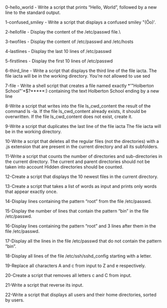 0-hello_world - Write a script that prints “Hello, World”, followed by a new line to the standard output.

1-confused_smiley - Write a script that displays a confused smiley "(Ôo)'.

2-hellofile - Display the content of the /etc/passwd file.\

3-twofiles - Display the content of /etc/passwd and /etc/hosts

4-lastlines - Display the last 10 lines of /etc/passwd

5-firstlines - Display the first 10 lines of /etc/passwd

6-third_line - Write a script that displays the third line of the file iacta. The file iacta will be in the working directory. You’re not allowed to use sed

7-file - Write a shell script that creates a file named exactly *\'"Holberton School"'\*$?*****:) containing the text Holberton School ending by a new line

8-Write a script that writes into the file ls_cwd_content the result of the command ls -la. If the file ls_cwd_content already exists, it should be overwritten. If the file ls_cwd_content does not exist, create it.

9-Write a script that duplicates the last line of the file iacta
The file iacta will be in the working directory.

10-Write a script that deletes all the regular files (not the directories) with a .js extension that are present in the current directory and all its subfolders.

11-Write a script that counts the number of directories and sub-directories in the current directory.
The current and parent directories should not be taken into account
Hidden directories should be counted.

12-Create a script that displays the 10 newest files in the current directory.

13-Create a script that takes a list of words as input and prints only words that appear exactly once.

14-Display lines containing the pattern “root” from the file /etc/passwd.

15-Display the number of lines that contain the pattern “bin” in the file /etc/passwd.

16-Display lines containing the pattern “root” and 3 lines after them in the file /etc/passwd.

17-Display all the lines in the file /etc/passwd that do not contain the pattern “bin”.

18-Display all lines of the file /etc/ssh/sshd_config starting with a letter.

19-Replace all characters A and c from input to Z and e respectively.

20-Create a script that removes all letters c and C from input.

21-Write a script that reverse its input.

22-Write a script that displays all users and their home directories, sorted by users.
